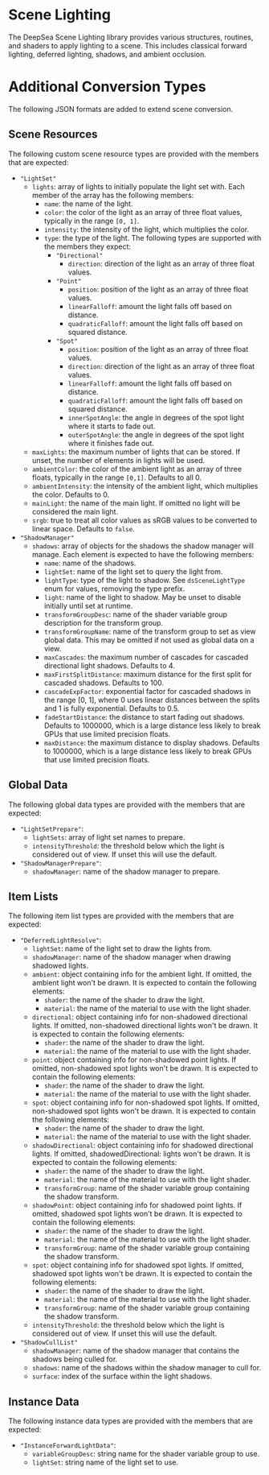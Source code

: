# Scene Lighting

The DeepSea Scene Lighting library provides various structures, routines, and shaders to apply lighting to a scene. This includes classical forward lighting, deferred lighting, shadows, and ambient occlusion.

# Additional Conversion Types

The following JSON formats are added to extend scene conversion.

## Scene Resources

The following custom scene resource types are provided with the members that are expected:

* `"LightSet"`
	* `lights`: array of lights to initially populate the light set with. Each member of the array has the following members:
		* `name`: the name of the light.
		* `color`: the color of the light as an array of three float values, typically in the range `[0, 1]`.
		* `intensity`: the intensity of the light, which multiplies the color.
		* `type`: the type of the light. The following types are supported with the members they expect:
			* `"Directional"`
				* `direction`: direction of the light as an array of three float values.
			* `"Point"`
				* `position`: position of the light as an array of three float values.
				* `linearFalloff`: amount the light falls off based on distance.
				* `quadraticFalloff`: amount the light falls off based on squared distance.
			* `"Spot"`
				* `position`: position of the light as an array of three float values.
				* `direction`: direction of the light as an array of three float values.
				* `linearFalloff`: amount the light falls off based on distance.
				* `quadraticFalloff`: amount the light falls off based on squared distance.
				* `innerSpotAngle`: the angle in degrees of the spot light where it starts to fade out.
				* `outerSpotAngle`: the angle in degrees of the spot light where it finishes fade out.
	* `maxLights`: the maximum number of lights that can be stored. If unset, the number of elements in lights will be used.
	* `ambientColor`: the color of the ambient light as an array of three floats, typically in the range `[0,1]`. Defaults to all 0.
	* `ambientIntensity`: the intensity of the ambient light, which multiplies the color. Defaults to 0.
	* `mainLight`: the name of the main light. If omitted no light will be considered the main light.
	* `srgb`: true to treat all color values as sRGB values to be converted to linear space. Defaults to `false`.
* `"ShadowManager"`
	* `shadows`: array of objects for the shadows the shadow manager will manage. Each element is
	  expected to have the following members:
		* `name`: name of the shadows.
		* `lightSet`: name of the light set to query the light from.
		* `lightType`: type of the light to shadow. See `dsSceneLightType` enum for values, removing the type prefix.
		* `light`: name of the light to shadow. May be unset to disable initially until set at runtime.
		* `transformGroupDesc`: name of the shader variable group description for the transform group.
		* `transformGroupName`: name of the transform group to set as view global data. This may be omitted if not used as global data on a view.
		* `maxCascades`: the maximum number of cascades for cascaded directional light shadows. Defaults to 4.
		* `maxFirstSplitDistance`: maximum distance for the first split for cascaded shadows. Defaults to 100.
		* `cascadeExpFactor`: exponential factor for cascaded shadows in the range \[0, 1\], where 0 uses linear distances between the splits and 1 is fully exponential. Defaults to 0.5.
		* `fadeStartDistance`: the distance to start fading out shadows. Defaults to 1000000, which is a large distance less likely to break GPUs that use limited precision floats.
		* `maxDistance`: the maximum distance to display shadows. Defaults to 1000000, which is a large distance less likely to break GPUs that use limited precision floats.

## Global Data

The following global data types are provided with the members that are expected:
* `"LightSetPrepare"`:
	* `lightSets`: array of light set names to prepare.
	* `intensityThreshold`: the threshold below which the light is considered out of view. If unset this will use the default.
* `"ShadowManagerPrepare"`:
	* `shadowManager`: name of the shadow manager to prepare.

## Item Lists

The following item list types are provided with the members that are expected:
* `"DeferredLightResolve"`:
	* `lightSet`: name of the light set to draw the lights from.
	* `shadowManager`: name of the shadow manager when drawing shadowed lights.
	* `ambient`: object containing info for the ambient light. If omitted, the ambient light won't be drawn. It is expected to contain the following elements:
		* `shader`: the name of the shader to draw the light.
		* `material`: the name of the material to use with the light shader.
	* `directional`: object containing info for non-shadowed directional lights. If omitted, non-shadowed directional lights won't be drawn. It is expected to contain the following elements:
		* `shader`: the name of the shader to draw the light.
		* `material`: the name of the material to use with the light shader.
	* `point`: object containing info for non-shadowed point lights. If omitted, non-shadowed spot lights won't be drawn. It is expected to contain the following elements:
		* `shader`: the name of the shader to draw the light.
		* `material`: the name of the material to use with the light shader.
	* `spot`: object containing info for non-shadowed spot lights. If omitted, non-shadowed spot lights won't be drawn. It is expected to contain the following elements:
		* `shader`: the name of the shader to draw the light.
		* `material`: the name of the material to use with the light shader.
	* `shadowDirectional`: object containing info for shadowed directional lights. If omitted, shadowedDirectional: lights won't be drawn. It is expected to contain the following elements:
		* `shader`: the name of the shader to draw the light.
		* `material`: the name of the material to use with the light shader.
		* `transformGroup`: name of the shader variable group containing the shadow transform.
	* `shadowPoint`: object containing info for shadowed point lights. If omitted, shadowed spot lights won't be drawn. It is expected to contain the following elements:
		* `shader`: the name of the shader to draw the light.
		* `material`: the name of the material to use with the light shader.
		* `transformGroup`: name of the shader variable group containing the shadow transform.
	* `spot`: object containing info for shadowed spot lights. If omitted, shadowed spot lights won't be drawn. It is expected to contain the following elements:
		* `shader`: the name of the shader to draw the light.
		* `material`: the name of the material to use with the light shader.
		* `transformGroup`: name of the shader variable group containing the shadow transform.
	* `intensityThreshold`: the threshold below which the light is considered out of view. If unset this will use the default.
* `"ShadowCullList"`
	* `shadowManager`: name of the shadow manager that contains the shadows being culled for.
	* `shadows`: name of the shadows within the shadow manager to cull for.
	* `surface`: index of the surface within the light shadows.

## Instance Data

The following instance data types are provided with the members that are expected:

* `"InstanceForwardLightData"`:
	* `variableGroupDesc`: string name for the shader variable group to use.
	* `lightSet`: string name of the light set to use.
